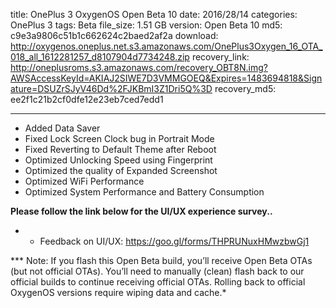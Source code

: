 title: OnePlus 3 OxygenOS Open Beta 10
date: 2016/28/14
categories: OnePlus 3
tags: Beta
file_size: 1.51 GB
version: Open Beta 10
md5: c9e3a9806c51b1c662624c2baed2af2a
download: http://oxygenos.oneplus.net.s3.amazonaws.com/OnePlus3Oxygen_16_OTA_018_all_1612281257_d8107904d7734248.zip
recovery_link:  http://oneplusroms.s3.amazonaws.com/recovery_OBT8N.img?AWSAccessKeyId=AKIAJ2SIWE7D3VMMGOEQ&Expires=1483694818&Signature=DSUZrSJyV46Dd%2FJKBmI3Z1Dri5Q%3D
recovery_md5: ee2f1c21b2cf0dfe12e23eb7ced7edd1

---
* Added Data Saver 
* Fixed Lock Screen Clock bug in Portrait Mode
* Fixed Reverting to Default Theme after Reboot
* Optimized Unlocking Speed using Fingerprint
* Optimized the quality of Expanded Screenshot
* Optimized WiFi Performance
* Optimized System Performance and Battery Consumption



**Please follow the link below for the UI/UX experience survey..**
* - Feedback on UI/UX: https://goo.gl/forms/THPRUNuxHMwzbwGj1

*** Note: If you flash this Open Beta build, you’ll receive Open Beta OTAs (but not official OTAs). You’ll need to manually (clean) flash back to our official builds to continue receiving official OTAs. Rolling back to official OxygenOS versions require wiping data and cache.*